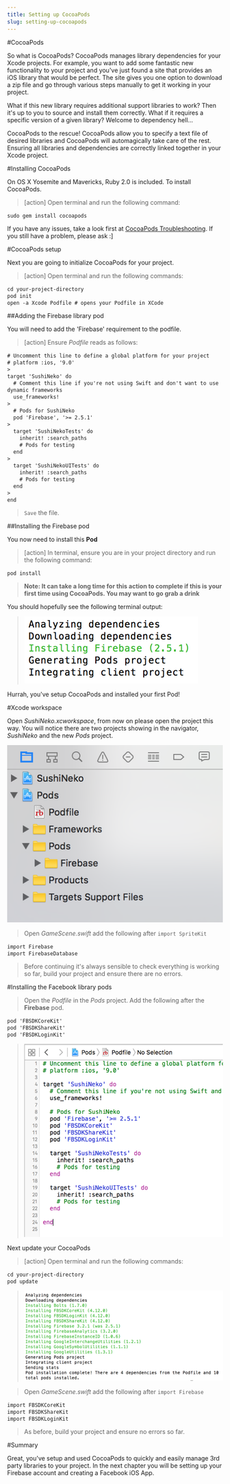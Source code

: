 ```yaml
---
title: Setting up CocoaPods
slug: setting-up-cocoapods
---
```


#CocoaPods

So what is CocoaPods? CocoaPods manages library dependencies for your Xcode projects.
For example, you want to add some fantastic new functionality to your project and you've just found a site that provides an iOS library that would be perfect.  The site gives you one option to download a zip file and go through various steps manually to get it working in your project.  

What if this new library requires additional support libraries to work? Then it's up to you to source and install them correctly. What if it requires a specific version of a given library? Welcome to dependency hell...

CocoaPods to the rescue! CocoaPods allow you to specify a text file of desired libraries and CocoaPods will automagically take care of the rest. Ensuring all libraries and dependencies are correctly linked together in your Xcode project.

#Installing CocoaPods

On OS X Yosemite and Mavericks, Ruby 2.0 is included. To install CocoaPods.

> [action]
> Open terminal and run the following command:
>
```
sudo gem install cocoapods
```
>

If you have any issues, take a look first at [CocoaPods Troubleshooting](https://guides.cocoapods.org/using/troubleshooting#installing-cocoapods). If you still have a problem, please ask :]

#CocoaPods setup

Next you are going to initialize CocoaPods for your project.

> [action]
> Open terminal and run the following commands:
>
```
cd your-project-directory
pod init
open -a Xcode Podfile # opens your Podfile in XCode
```
>

##Adding the Firebase library pod

You will need to add the 'Firebase' requirement to the podfile.

> [action]
> Ensure *Podfile* reads as follows:
>
```
# Uncomment this line to define a global platform for your project
# platform :ios, '9.0'
>
target 'SushiNeko' do
  # Comment this line if you're not using Swift and don't want to use dynamic frameworks
  use_frameworks!
>
  # Pods for SushiNeko
  pod 'Firebase', '>= 2.5.1'
>
  target 'SushiNekoTests' do
    inherit! :search_paths
    # Pods for testing
  end
>
  target 'SushiNekoUITests' do
    inherit! :search_paths
    # Pods for testing
  end
>
end
```
> `Save` the file.

##Installing the Firebase pod

You now need to install this **Pod**

> [action]
> In terminal, ensure you are in your project directory and run the following command:
>
```
pod install
```
> **Note: It can take a long time for this action to complete if this is your first time using CocoaPods.  You may want to go grab a drink**

You should hopefully see the following terminal output:

> ![CocoaPod Install](../Tutorial-Images/cocoapod_install.png)

Hurrah, you've setup CocoaPods and installed your first Pod!

#Xcode workspace

Open *SushiNeko.xcworkspace*, from now on please open the project this way.  You will notice there are two projects showing in the navigator, *SushiNeko* and the new *Pods* project.

![CocoaPod workspace](../Tutorial-Images/xcode_workspace_structure.png)

> Open *GameScene.swift* add the following after `import SpriteKit`
>
```
import Firebase
import FirebaseDatabase
```
> Before continuing it's always sensible to check everything is working so far, build your project and ensure there are no errors.

#Installing the Facebook library pods

> Open the *Podfile* in the *Pods* project.
> Add the following after the **Firebase** pod.
>
```
pod 'FBSDKCoreKit'
pod 'FBSDKShareKit'
pod 'FBSDKLoginKit'
```
> ![Podfile](../Tutorial-Images/podfile_complete.png)

Next update your CocoaPods

> [action]
> Open terminal and run the following commands:
>
```
cd your-project-directory
pod update
```
> ![Pods update](../Tutorial-Images/pods_update.png)

<!-- -->

> Open *GameScene.swift* add the following after `import Firebase`
>
```
import FBSDKCoreKit
import FBSDKShareKit
import FBSDKLoginKit
```
> As before, build your project and ensure no errors so far.

#Summary

Great, you've setup and used CocoaPods to quickly and easily manage 3rd party libraries to your project.
In the next chapter you will be setting up your Firebase account and creating a Facebook iOS App.

